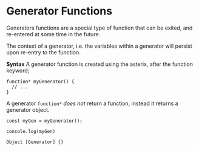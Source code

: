 # Generator Functions
Generators functions are a special type of function that can be exited, and re-entered at some time in the future.

The context of a generator, i.e. the variables within a generator will persist upon re-entry to the function.

**Syntax**
A generator function is created using the asterix, after the function keyword;
```
function* myGenerator() {
  // ...
}
```

A generator `function*` *does not* return a function, instead it returns a generator object.

```
const myGen = myGenerator();

console.log(myGen)

Object [Generator] {}
```